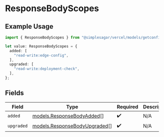 # ResponseBodyScopes

## Example Usage

```typescript
import { ResponseBodyScopes } from "@simplesagar/vercel/models/getconfigurationsop.js";

let value: ResponseBodyScopes = {
  added: [
    "read-write:edge-config",
  ],
  upgraded: [
    "read-write:deployment-check",
  ],
};
```

## Fields

| Field                                                              | Type                                                               | Required                                                           | Description                                                        |
| ------------------------------------------------------------------ | ------------------------------------------------------------------ | ------------------------------------------------------------------ | ------------------------------------------------------------------ |
| `added`                                                            | [models.ResponseBodyAdded](../models/responsebodyadded.md)[]       | :heavy_check_mark:                                                 | N/A                                                                |
| `upgraded`                                                         | [models.ResponseBodyUpgraded](../models/responsebodyupgraded.md)[] | :heavy_check_mark:                                                 | N/A                                                                |